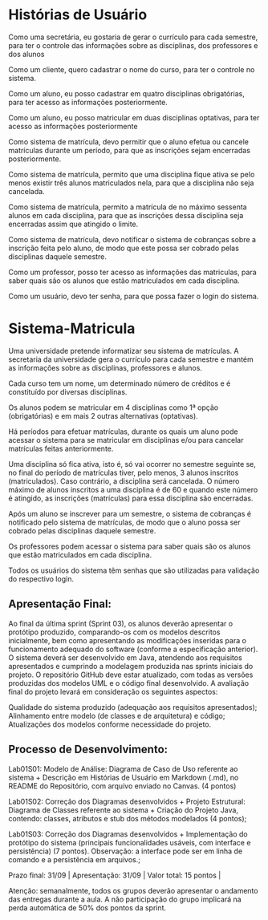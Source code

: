 # Histórias de Usuário

Como uma secretária, eu gostaria de gerar o currículo para cada semestre, para ter o controle das informações sobre as disciplinas, dos professores e dos alunos

Como um cliente, quero cadastrar o nome do curso, para ter o controle no sistema.

Como um aluno, eu posso cadastrar em quatro disciplinas obrigatórias, para ter acesso as informações posteriormente.

Como um aluno, eu posso matricular em duas disciplinas optativas, para ter acesso as informações posteriormente

Como sistema de matrícula, devo permitir que o aluno efetua ou cancele matrículas durante um período, para que as inscrições sejam encerradas posteriormente. 

Como sistema de matrícula, permito que uma disciplina fique ativa se pelo menos existir três alunos matriculados nela, para que a disciplina não seja cancelada.

Como sistema de matrícula, permito a matrícula de no máximo sessenta alunos em cada disciplina, para que as inscrições dessa disciplina seja encerradas assim que atingido o limite.

Como sistema de matrícula, devo notificar o sistema de cobranças sobre a inscrição feita pelo aluno, de modo que este possa ser cobrado pelas disciplinas daquele semestre.

Como um professor, posso ter acesso as informações das matriculas, para saber quais são os alunos que estão matriculados em cada disciplina.

Como um usuário, devo ter senha, para que possa fazer o login do sistema. 

# Sistema-Matricula

Uma universidade pretende informatizar seu sistema de matrículas. A secretaria da universidade gera o currículo para cada semestre e mantém as informações sobre as disciplinas, professores e alunos.

Cada curso tem um nome, um determinado número de créditos e é constituído por diversas disciplinas.

Os alunos podem se matricular em 4 disciplinas como 1ª opção (obrigatórias) e em mais 2 outras alternativas (optativas).

Há períodos para efetuar matrículas, durante os quais um aluno pode acessar o sistema para se matricular em disciplinas e/ou para cancelar matrículas feitas anteriormente.

Uma disciplina só fica ativa, isto é, só vai ocorrer no semestre seguinte se, no final do período de matrículas tiver, pelo menos, 3 alunos inscritos (matriculados). Caso contrário, a disciplina será cancelada. O número máximo de alunos inscritos a uma disciplina é de 60 e quando este número é atingido, as inscrições (matrículas) para essa disciplina são encerradas.

Após um aluno se inscrever para um semestre, o sistema de cobranças é notificado pelo sistema de matrículas, de modo que o aluno possa ser cobrado pelas disciplinas daquele semestre.

Os professores podem acessar o sistema para saber quais são os alunos que estão matriculados em cada disciplina.

Todos os usuários do sistema têm senhas que são utilizadas para validação do respectivo login.

## Apresentação Final:

Ao final da última sprint (Sprint 03), os alunos deverão apresentar o protótipo produzido, comparando-os com os modelos descritos inicialmente, bem como apresentando as modificações inseridas para o funcionamento adequado do software (conforme a especificação anterior). O sistema deverá ser desenvolvido em Java, atendendo aos requisitos apresentados e cumprindo a modelagem produzida nas sprints iniciais do projeto. O repositório GitHub deve estar atualizado, com todas as versões produzidas dos modelos UML e o código final desenvolvido. A avaliação final do projeto levará em consideração os seguintes aspectos:

Qualidade do sistema produzido (adequação aos requisitos apresentados);
Alinhamento entre modelo (de classes e de arquitetura) e código;
Atualizações dos modelos conforme necessidade do projeto.
## Processo de Desenvolvimento:
Lab01S01: Modelo de Análise: Diagrama de Caso de Uso referente ao sistema + Descrição em Histórias de Usuário em Markdown (.md), no README do Repositório, com arquivo enviado no Canvas. (4 pontos)

Lab01S02: Correção dos Diagramas desenvolvidos + Projeto Estrutural: Diagrama de Classes referente ao sistema + Criação do Projeto Java, contendo: classes, atributos e stub dos métodos modelados (4 pontos);

Lab01S03: Correção dos Diagramas desenvolvidos + Implementação do protótipo do sistema (principais funcionalidades usáveis, com interface e persistência) (7 pontos). Observação: a interface pode ser em linha de comando e a persistência em arquivos.;

Prazo final: 31/09 | Apresentação: 31/09 | Valor total: 15 pontos | 

Atenção: semanalmente, todos os grupos deverão apresentar o andamento das entregas durante a aula. A não participação do grupo implicará na perda automática de 50% dos pontos da sprint.
